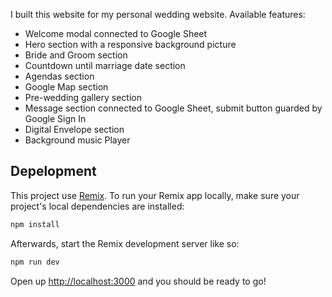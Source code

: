 I built this website for my personal wedding website.
Available features:

- Welcome modal connected to Google Sheet
- Hero section with a responsive background picture
- Bride and Groom section
- Countdown until marriage date section
- Agendas section
- Google Map section
- Pre-wedding gallery section
- Message section connected to Google Sheet, submit button guarded by Google Sign In
- Digital Envelope section
- Background music Player

## Depelopment

This project use [Remix](https://remix.run/docs). To run your Remix app locally, make sure your project's local dependencies are installed:

```sh
npm install
```

Afterwards, start the Remix development server like so:

```sh
npm run dev
```

Open up [http://localhost:3000](http://localhost:3000) and you should be ready to go!

